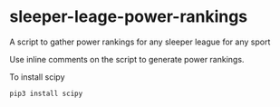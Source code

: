 # sleeper-leage-power-rankings
A script to gather power rankings for any sleeper league for any sport

Use inline comments on the script to generate power rankings.

To install scipy
```
pip3 install scipy
```
